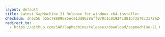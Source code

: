 ```yaml
---
layout: default
title: Latest SapMachine 21 Release for windows-x64-installer
checksum: sha256 b55c78889685ece13d8628aff070c1c01924cd81b73a70c3172a2410a7c66463
redirect_to:
  - https://github.com/SAP/SapMachine/releases/download/sapmachine-21.0.8/sapmachine-jdk-21.0.8_windows-x64_bin.msi
---
```

